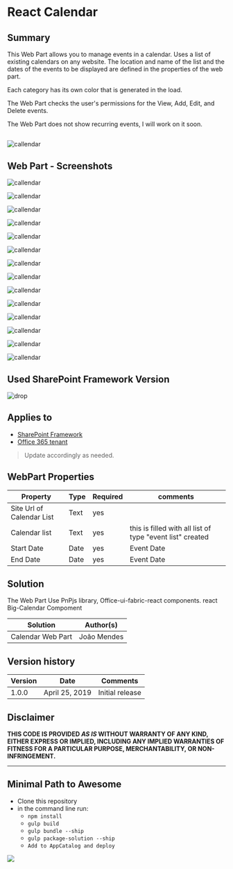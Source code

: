 # React Calendar

## Summary
This Web Part allows you to manage events in a calendar.
Uses a list of existing calendars on any website.
The location and name of the list and the dates of the events to be displayed are defined in the properties of the web part.

Each category has its own color that is generated in the load.

The Web Part checks the user's permissions for the View, Add, Edit, and Delete events.

The Web Part does not show recurring events, I will work on it soon.



##  
![callendar](/samples/react-calendar/assets/animatevideo.gif)  


##  Web Part  - Screenshots
![callendar](/samples/react-calendar//assets/screen1.png)


![callendar](/samples/react-calendar//assets/screen1.0.png)


![callendar](/samples/react-calendar//assets/screen1.1.png)


![callendar](/samples/react-calendar//assets/screen1.2.png)


![callendar](/assets/screen1.3.png)


![callendar](/samples/react-calendar//assets/screen1.4.png)


![callendar](/samples/react-calendar//assets/screen2.png)



![callendar](/assets/screen3.png)



![callendar](/samples/react-calendar//assets/screen4.png)



![callendar](/assets/screen5.png)


![callendar](/samples/react-calendar//assets/screen6.png)


![callendar](/samples/react-calendar//assets/screen7.png)


![callendar](/assets/screen8.png)



![callendar](/samples/react-calendar//assets/screen9.png)
##   
 

 



## Used SharePoint Framework Version 
![drop](https://img.shields.io/badge/version-GA-green.svg)

## Applies to

* [SharePoint Framework](https:/dev.office.com/sharepoint)
* [Office 365 tenant](https://dev.office.com/sharepoint/docs/spfx/set-up-your-development-environment)

> Update accordingly as needed.

## WebPart Properties
 
Property |Type|Required| comments
--------------------|----|--------|----------
Site Url of Calendar List | Text| yes|
Calendar list| Text| yes|  this is filled with all list of  type "event list" created
Start Date | Date | yes | Event Date 
End Date| Date| yes | Event Date
 

## Solution
The Web Part Use PnPjs library, Office-ui-fabric-react components. react Big-Calendar Compoment

Solution|Author(s)
--------|---------
Calendar  Web Part|João Mendes

## Version history

Version|Date|Comments
-------|----|--------
1.0.0|April 25, 2019|Initial release

## Disclaimer
**THIS CODE IS PROVIDED *AS IS* WITHOUT WARRANTY OF ANY KIND, EITHER EXPRESS OR IMPLIED, INCLUDING ANY IMPLIED WARRANTIES OF FITNESS FOR A PARTICULAR PURPOSE, MERCHANTABILITY, OR NON-INFRINGEMENT.**

---

## Minimal Path to Awesome

- Clone this repository
- in the command line run:
  - `npm install`
  - `gulp build`
  - `gulp bundle --ship`
  - `gulp package-solution --ship`
  - `Add to AppCatalog and deploy`




<img src="https://telemetry.sharepointpnp.com/sp-dev-fx-webparts/samples/readme-template" />

